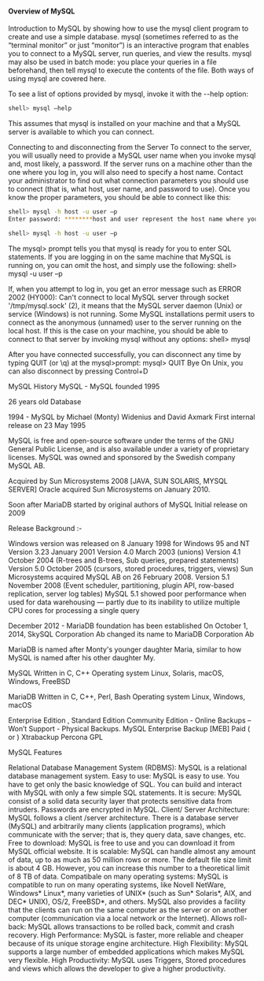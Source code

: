 #### Overview of MySQL


Introduction to MySQL by showing how to use the mysql client program to create and use a simple database. mysql (sometimes referred to as the “terminal monitor” or just “monitor”) is an interactive program that enables you to connect to a MySQL server, run queries, and view the results. mysql may also be used in batch mode: you place your queries in a file beforehand, then tell mysql to execute the contents of the file. Both ways of using mysql are covered here.

To see a list of options provided by mysql, invoke it with the --help option:
```bash
shell> mysql –help
```

This assumes that mysql is installed on your machine and that a MySQL server is available to which you can connect. 

Connecting to and disconnecting from the Server To connect to the server, you will usually need to provide a MySQL user name when you invoke mysql and, most likely, a password. If the server runs on a machine other than the one where you log in, you will also need to specify a host name. Contact your administrator to find out what connection parameters you should use to connect (that is, what host, user name, and password to use). Once you know the proper parameters, you should be able to connect like this:
```bash
shell> mysql -h host -u user –p
Enter password: ********host and user represent the host name where your MySQL server is running and the user name of your MySQL account. Substitute appropriate values for your setup. The ******** represents your password; enter it when mysql displays the Enter password: prompt. If that works, you should see some introductory information followed by a mysql> prompt:
```
```bash
shell> mysql -h host -u user –p
```
  

The mysql> prompt tells you that mysql is ready for you to enter SQL statements.
If you are logging in on the same machine that MySQL is running on, you can omit the host, and simply use the following:
shell> mysql -u user –p

If, when you attempt to log in, you get an error message such as ERROR 2002 (HY000): Can't connect to local MySQL server through socket '/tmp/mysql.sock' (2), it means that the MySQL server daemon (Unix) or service (Windows) is not running. 
Some MySQL installations permit users to connect as the anonymous (unnamed) user to the server running on the local host. If this is the case on your machine, you should be able to connect to that server by invoking mysql without any options: shell> mysql


After you have connected successfully, you can disconnect any time by typing QUIT (or \q) at the mysql>prompt:
mysql> QUIT
Bye
On Unix, you can also disconnect by pressing Control+D

MySQL History
MySQL   -     MySQL founded 1995

26 years old Database 

1994 - MySQL by Michael (Monty) Widenius and David Axmark
First internal release on 23 May 1995

MySQL is free and open-source software under the terms of the GNU General Public License, and is also available under a variety of proprietary licenses. MySQL was owned and sponsored by the Swedish company MySQL AB.

Acquired by Sun Microsystems 2008 [JAVA, SUN SOLARIS, MYSQL SERVER]
Oracle acquired Sun Microsystems on January 2010. 

Soon after MariaDB started by original authors of MySQL Initial release on 2009

Release Background :-

 Windows version was released on 8 January 1998 for Windows 95 and NT
 Version 3.23 January 2001
 Version 4.0 March 2003 (unions)
 Version 4.1 October 2004 (R-trees and B-trees, Sub queries, prepared statements)
 Version 5.0 October 2005 (cursors, stored procedures, triggers, views)
 Sun Microsystems acquired MySQL AB on 26 February 2008.
 Version 5.1 November 2008 (Event scheduler, partitioning, plugin API, row-based replication, server log tables)
 MySQL 5.1 showed poor performance when used for data warehousing — partly due to its inability to utilize multiple CPU cores for processing a single query

 December 2012 - MariaDB foundation has been established
 On October 1, 2014, SkySQL Corporation Ab changed its name to MariaDB Corporation Ab

MariaDB is named after Monty's younger daughter Maria, similar to how MySQL is named after his other daughter My.




MySQL
Written in	C, C++
Operating system	Linux, Solaris, macOS, Windows, FreeBSD

MariaDB
Written in	C, C++, Perl, Bash
Operating system	Linux, Windows, macOS

Enterprise Edition , Standard Edition
Community Edition - Online Backups – Won’t Support - Physical Backups.
MySQL Enterprise Backup [MEB] Paid ( or ) Xtrabackup Percona GPL

MySQL Features

Relational Database Management System (RDBMS): MySQL is a relational database management system.
Easy to use: MySQL is easy to use. You have to get only the basic knowledge of SQL. You can build and interact with MySQL with only a few simple SQL statements.
It is secure: MySQL consist of a solid data security layer that protects sensitive data from intruders. Passwords are encrypted in MySQL.
Client/ Server Architecture: MySQL follows a client /server architecture. There is a database server (MySQL) and arbitrarily many clients (application programs), which communicate with the server; that is, they query data, save changes, etc.
Free to download: MySQL is free to use and you can download it from MySQL official website.
It is scalable: MySQL can handle almost any amount of data, up to as much as 50 million rows or more. The default file size limit is about 4 GB. However, you can increase this number to a theoretical limit of 8 TB of data.
Compatibale on many operating systems: MySQL is compatible to run on many operating systems, like Novell NetWare, Windows* Linux*, many varieties of UNIX* (such as Sun* Solaris*, AIX, and DEC* UNIX), OS/2, FreeBSD*, and others. MySQL also provides a facility that the clients can run on the same computer as the server or on another computer (communication via a local network or the Internet).
Allows roll-back: MySQL allows transactions to be rolled back, commit and crash recovery.
High Performance: MySQL is faster, more reliable and cheaper because of its unique storage engine architecture.
High Flexibility: MySQL supports a large number of embedded applications which makes MySQL very flexible.
High Productivity: MySQL uses Triggers, Stored procedures and views which allows the developer to give a higher productivity.
